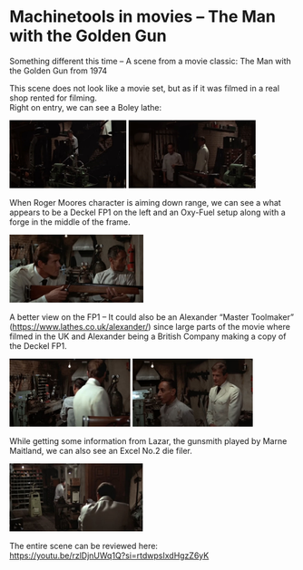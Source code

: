 # Machinetools in movies – The Man with the Golden Gun

Something different this time – A scene from a movie classic: The Man with the Golden Gun from 1974

This scene does not look like a movie set, but as if it was filmed in a real shop rented for filming.  
Right on entry, we can see a Boley lathe:

<p>
    <a href="post_assets/2025_06_06_man_with_a_golden_gun/manwithagoldengun0.jpg"> <img src="post_assets/2025_06_06_man_with_a_golden_gun/manwithagoldengun0.jpg" height="120"></a>
    <a href="post_assets/2025_06_06_man_with_a_golden_gun/manwithagoldengun1.jpg"> <img src="post_assets/2025_06_06_man_with_a_golden_gun/manwithagoldengun1.jpg" height="120"></a>
</p>

When Roger Moores character is aiming down range, we can see a what appears to be a Deckel FP1 on the left and an Oxy-Fuel setup along with a forge in the middle of the frame. 

<p>
    <a href="post_assets/2025_06_06_man_with_a_golden_gun/manwithagoldengun2.jpg"> <img src="post_assets/2025_06_06_man_with_a_golden_gun/manwithagoldengun2.jpg" height="120"></a>
</p>

A better view on the FP1 – It could also be an Alexander “Master Toolmaker” (https://www.lathes.co.uk/alexander/) since large parts of the movie where filmed in the UK and Alexander being a British Company making a copy of the Deckel FP1.  

<p>
    <a href="post_assets/2025_06_06_man_with_a_golden_gun/manwithagoldengun3.jpg"> <img src="post_assets/2025_06_06_man_with_a_golden_gun/manwithagoldengun3.jpg" height="120"></a>
    <a href="post_assets/2025_06_06_man_with_a_golden_gun/manwithagoldengun4.jpg"> <img src="post_assets/2025_06_06_man_with_a_golden_gun/manwithagoldengun4.jpg" height="120"></a>
</p>

While getting some information from Lazar, the gunsmith played by Marne Maitland, we can also see an Excel No.2 die filer.

<p>
    <a href="post_assets/2025_06_06_man_with_a_golden_gun/manwithagoldengun6.jpg"> <img src="post_assets/2025_06_06_man_with_a_golden_gun/manwithagoldengun6.jpg" height="120"></a>
</p>

The entire scene can be reviewed here:  
<https://youtu.be/rzlDjnUWq1Q?si=rtdwpsIxdHgzZ6yK>
